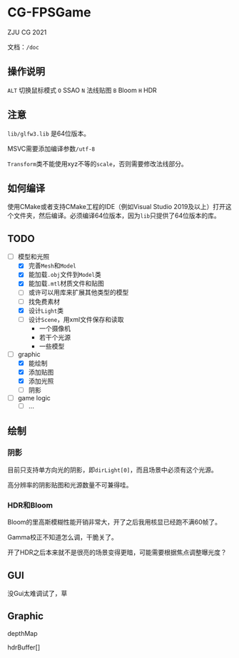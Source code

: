 ﻿# CG-FPSGame

ZJU CG 2021

文档：`/doc`

## 操作说明

`ALT` 切换鼠标模式
`O` SSAO
`N` 法线贴图
`B` Bloom
`H` HDR

## 注意

`lib/glfw3.lib` 是64位版本。

MSVC需要添加编译参数`/utf-8`

`Transform`类不能使用xyz不等的`scale`，否则需要修改法线部分。

## 如何编译

使用CMake或者支持CMake工程的IDE（例如Visual Studio 2019及以上）打开这个文件夹，然后编译。必须编译64位版本，因为`lib`只提供了64位版本的库。

## TODO

- [ ] 模型和光照
  - [x] 完善`Mesh`和`Model`
  - [x] 能加载`.obj`文件到`Model`类
  - [x] 能加载`.mtl`材质文件和贴图
  - [ ] 或许可以用库来扩展其他类型的模型
  - [ ] 找免费素材
  - [x] 设计`Light`类
  - [ ] 设计`Scene`，用xml文件保存和读取
    - 一个摄像机
    - 若干个光源
    - 一些模型
- [ ] graphic
  - [x] 能绘制
  - [x] 添加贴图
  - [x] 添加光照
  - [ ] 阴影
- [ ] game logic
  - [ ] ...

## 绘制

### 阴影

目前只支持单方向光的阴影，即`dirLight[0]`，而且场景中必须有这个光源。

高分辨率的阴影贴图和光源数量不可兼得哇。

### HDR和Bloom

Bloom的里高斯模糊性能开销非常大，开了之后我用核显已经跑不满60帧了。

Gamma校正不知道怎么调，干脆关了。

开了HDR之后本来就不是很亮的场景变得更暗，可能需要根据焦点调整曝光度？

## GUI

没Gui太难调试了，草

## Graphic

depthMap

hdrBuffer[]